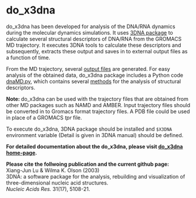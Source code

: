 do_x3dna
========

do\_x3dna has been developed for analysis of the DNA/RNA dynamics during the molecular dynamics simulations. It uses [3DNA package](http://x3dna.org) to calculate several structural descriptors of DNA/RNA from the GROMACS MD trajectory. It executes 3DNA tools to calculate these descriptors and subsequently, extracts these output and saves in to external output files as a function of time.

From the MD trajectory, several [output files](http://rjdkmr.github.io/do_x3dna/usage.html#output-files) are generated. For easy analysis of the obtained data, do\_x3dna package includes a Python code [dnaMD.py](https://github.com/rjdkmr/do_x3dna/blob/master/Python_API/dnaMD.py), which contains several [methods](http://rjdkmr.github.io/do_x3dna/apidoc.html) for the analysis of structural descriptors.


<strong> Note: </strong> do\_x3dna can be used with the trajectory files that are obtained from other MD packages such as NAMD and AMBER. Input trajectory files should be converted in to Gromacs format trajectory files. A PDB file could be used in place of a GROMACS _tpr_ file.

To execute do_x3dna, 3DNA package should be installed and `$X3DNA` environment variable (Detail is given in 3DNA manual) should be defined.

<strong> For detailed documentation about the do\_x3dna, please visit  [do\_x3dna home-page](http://rjdkmr.github.io/do_x3dna). </strong>


<strong> Please cite the follwoing publication and the current github page:</strong>               
Xiang-Jun Lu & Wilma K. Olson (2003)                                    
3DNA: a software package for the analysis, rebuilding and visualization 
of three-dimensional nucleic acid structures.                           
_Nucleic Acids Res._ 31(17), 5108-21.                                     
